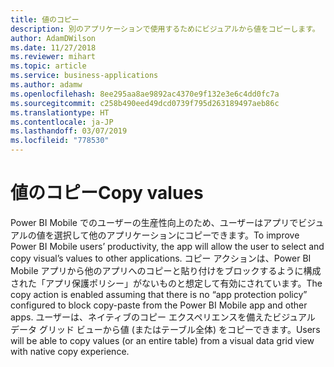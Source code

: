 ```yaml
---
title: 値のコピー
description: 別のアプリケーションで使用するためにビジュアルから値をコピーします。
author: AdamDWilson
ms.date: 11/27/2018
ms.reviewer: mihart
ms.topic: article
ms.service: business-applications
ms.author: adamw
ms.openlocfilehash: 8ee295aa8ae9892ac4370e9f132e3e6c4dd0fc7a
ms.sourcegitcommit: c258b490eed49dcd0739f795d263189497aeb86c
ms.translationtype: HT
ms.contentlocale: ja-JP
ms.lasthandoff: 03/07/2019
ms.locfileid: "778530"
---
```

# <a name="copy-values"></a><span data-ttu-id="83da6-103">値のコピー</span><span class="sxs-lookup"><span data-stu-id="83da6-103">Copy values</span></span>




<span data-ttu-id="83da6-104">Power BI Mobile でのユーザーの生産性向上のため、ユーザーはアプリでビジュアルの値を選択して他のアプリケーションにコピーできます。</span><span class="sxs-lookup"><span data-stu-id="83da6-104">To improve Power BI Mobile users’ productivity, the app will allow the user to select and copy visual’s values to other applications.</span></span> <span data-ttu-id="83da6-105">コピー アクションは、Power BI Mobile アプリから他のアプリへのコピーと貼り付けをブロックするように構成された「アプリ保護ポリシー」がないものと想定して有効にされています。</span><span class="sxs-lookup"><span data-stu-id="83da6-105">The copy action is enabled assuming that there is no “app protection policy” configured to block copy-paste from the Power BI Mobile app and other apps.</span></span> <span data-ttu-id="83da6-106">ユーザーは、ネイティブのコピー エクスペリエンスを備えたビジュアル データ グリッド ビューから値 (またはテーブル全体) をコピーできます。</span><span class="sxs-lookup"><span data-stu-id="83da6-106">Users will be able to copy values (or an entire table) from a visual data grid view with native copy experience.</span></span>
